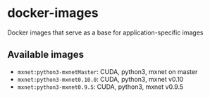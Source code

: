 # docker-images
Docker images that serve as a base for application-specific images

## Available images

 - `mxnet:python3-mxnetMaster`: CUDA, python3, mxnet on master
 - `mxnet:python3-mxnet0.10.0`: CUDA, python3, mxnet v0.10
 - `mxnet:python3-mxnet0.9.5`: CUDA, python3, mxnet v0.9.5
